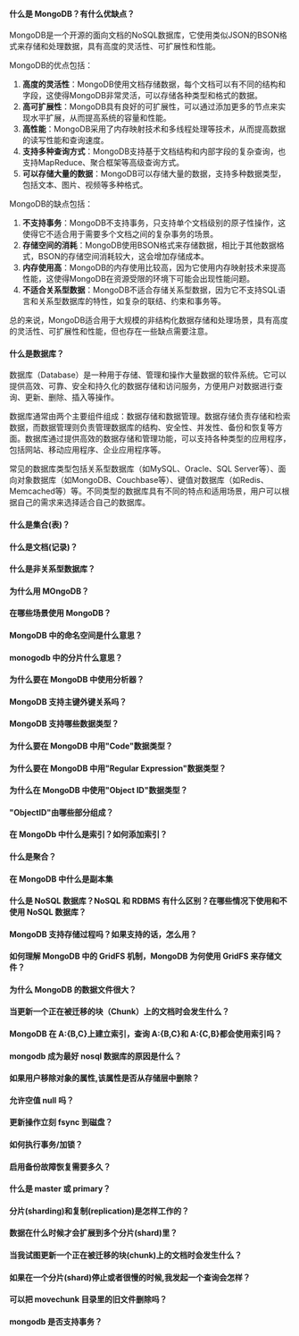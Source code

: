 <!--
 * @Author: Shu Binqi
 * @Date: 2023-03-01 07:34:58
 * @LastEditors: Shu Binqi
 * @LastEditTime: 2023-03-10 22:33:03
 * @Description: MongoDB面试题（42题）
 * @Version: 1.0.0
 * @FilePath: \interviewQuestions\前端框架\NodeJS\MongoDB.md
-->

#### 什么是 MongoDB？有什么优缺点？

MongoDB是一个开源的面向文档的NoSQL数据库，它使用类似JSON的BSON格式来存储和处理数据，具有高度的灵活性、可扩展性和性能。

MongoDB的优点包括：

1. **高度的灵活性**：MongoDB使用文档存储数据，每个文档可以有不同的结构和字段，这使得MongoDB非常灵活，可以存储各种类型和格式的数据。
1. **高可扩展性**：MongoDB具有良好的可扩展性，可以通过添加更多的节点来实现水平扩展，从而提高系统的容量和性能。
1. **高性能**：MongoDB采用了内存映射技术和多线程处理等技术，从而提高数据的读写性能和查询速度。
1. **支持多种查询方式**：MongoDB支持基于文档结构和内部字段的复杂查询，也支持MapReduce、聚合框架等高级查询方式。
1. **可以存储大量的数据**：MongoDB可以存储大量的数据，支持多种数据类型，包括文本、图片、视频等多种格式。

MongoDB的缺点包括：

1. **不支持事务**：MongoDB不支持事务，只支持单个文档级别的原子性操作，这使得它不适合用于需要多个文档之间的复杂事务的场景。
1. **存储空间的消耗**：MongoDB使用BSON格式来存储数据，相比于其他数据格式，BSON的存储空间消耗较大，这会增加存储成本。
1. **内存使用高**：MongoDB的内存使用比较高，因为它使用内存映射技术来提高性能，这使得MongoDB在资源受限的环境下可能会出现性能问题。
1. **不适合关系型数据**：MongoDB不适合存储关系型数据，因为它不支持SQL语言和关系型数据库的特性，如复杂的联结、约束和事务等。

总的来说，MongoDB适合用于大规模的非结构化数据存储和处理场景，具有高度的灵活性、可扩展性和性能，但也存在一些缺点需要注意。

#### 什么是数据库？

数据库（Database）是一种用于存储、管理和操作大量数据的软件系统。它可以提供高效、可靠、安全和持久化的数据存储和访问服务，方便用户对数据进行查询、更新、删除、插入等操作。

数据库通常由两个主要组件组成：数据存储和数据管理。数据存储负责存储和检索数据，而数据管理则负责管理数据库的结构、安全性、并发性、备份和恢复等方面。数据库通过提供高效的数据存储和管理功能，可以支持各种类型的应用程序，包括网站、移动应用程序、企业应用程序等。

常见的数据库类型包括关系型数据库（如MySQL、Oracle、SQL Server等）、面向对象数据库（如MongoDB、Couchbase等）、键值对数据库（如Redis、Memcached等）等。不同类型的数据库具有不同的特点和适用场景，用户可以根据自己的需求来选择适合自己的数据库。

#### 什么是集合(表)？

#### 什么是文档(记录)？

#### 什么是非关系型数据库？

#### 为什么用 MOngoDB？

#### 在哪些场景使用 MongoDB？

#### MongoDB 中的命名空间是什么意思？

#### monogodb 中的分片什么意思？

#### 为什么要在 MongoDB 中使用分析器？

#### MongoDB 支持主键外键关系吗？

#### MongoDB 支持哪些数据类型？

#### 为什么要在 MongoDB 中用"Code"数据类型？

#### 为什么要在 MongoDB 中用"Regular Expression"数据类型？

#### 为什么在 MongoDB 中使用"Object ID"数据类型？

#### "ObjectID"由哪些部分组成？

#### 在 MongoDb 中什么是索引？如何添加索引？

#### 什么是聚合？

#### 在 MongoDB 中什么是副本集

#### 什么是 NoSQL 数据库？NoSQL 和 RDBMS 有什么区别？在哪些情况下使用和不使用 NoSQL 数据库？

#### MongoDB 支持存储过程吗？如果支持的话，怎么用？

#### 如何理解 MongoDB 中的 GridFS 机制，MongoDB 为何使用 GridFS 来存储文件？

#### 为什么 MongoDB 的数据文件很大？

#### 当更新一个正在被迁移的块（Chunk）上的文档时会发生什么？

#### MongoDB 在 A:{B,C}上建立索引，查询 A:{B,C}和 A:{C,B}都会使用索引吗？

#### mongodb 成为最好 nosql 数据库的原因是什么？

#### 如果用户移除对象的属性,该属性是否从存储层中删除？

#### 允许空值 null 吗？

#### 更新操作立刻 fsync 到磁盘？

#### 如何执行事务/加锁？

#### 启用备份故障恢复需要多久？

#### 什么是 master 或 primary？

#### 分片(sharding)和复制(replication)是怎样工作的？

#### 数据在什么时候才会扩展到多个分片(shard)里？

#### 当我试图更新一个正在被迁移的块(chunk)上的文档时会发生什么？

#### 如果在一个分片(shard)停止或者很慢的时候,我发起一个查询会怎样？

#### 可以把 movechunk 目录里的旧文件删除吗？

#### mongodb 是否支持事务？
